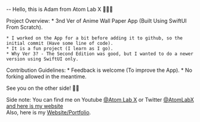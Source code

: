 


-- Hello, this is Adam from Atom Lab X 👨🏾‍💻

Project Overview:
    * 3nd Ver of Anime Wall Paper App (Built Using SwiftUI From Scratch).
    
    * I worked on the App for a bit before adding it to github, so the initial commit (Have some line of code).
    * It is a fun project (I learn as I go).
    * Why Ver 3? - The Second Edition was good, but I wanted to do a newer version using SwiftUI only.

Contribution Guidelines:
    * Feedback is welcome (To improve the App).
    * No forking allowed in the meantime.

See you on the other side! 👋🏾

Side note:
You can find me on Youtube <a href="https://www.youtube.com/channel/UC3a4IUMJzJZCuxm8iOcTrJA">@Atom Lab X</a> or Twitter <a href="https://twitter.com/AtomLabX">@AtomLabX and here is my website</a><br>Also, here is my <a href="https://twitter.com/AtomLabX">Website/Portfolio</a>.

